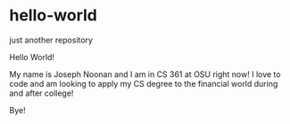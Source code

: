 # hello-world
just another repository

Hello World!

My name is Joseph Noonan and I am in CS 361 at OSU right now! I love to code and am looking to apply my CS degree to the financial world during and after college!

Bye!
